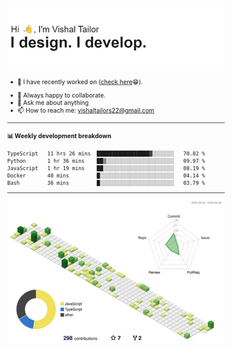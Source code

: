 ![Hi, I'm Vishal Tailor. I design. I develop.](https://github.com/vishaltailors/vishaltailors/blob/main/header.png?raw=true)

- 🔭 I have recently worked on ([check here](https://vishaltailor.com)😁).
<!-- - 🎦 Currently watching: JavaScript: The Hard Parts By Will Sentance. -->
- 👯 Always happy to collaborate.
- 💬 Ask me about anything
- 📫 How to reach me: <a href="mailto:vishaltailors22@gmail.com">vishaltailors22@gmail.com</a>

<hr /> 
<h4>📊 Weekly development breakdown</h4>
<!--START_SECTION:waka-->

```txt
TypeScript   11 hrs 26 mins  █████████████████▓░░░░░░░   70.82 %
Python       1 hr 36 mins    ██▒░░░░░░░░░░░░░░░░░░░░░░   09.97 %
JavaScript   1 hr 19 mins    ██░░░░░░░░░░░░░░░░░░░░░░░   08.19 %
Docker       40 mins         █░░░░░░░░░░░░░░░░░░░░░░░░   04.14 %
Bash         36 mins         █░░░░░░░░░░░░░░░░░░░░░░░░   03.79 %
```

<!--END_SECTION:waka-->
<hr /> 

![](./profile-3d-contrib/profile-green-animate.svg)
